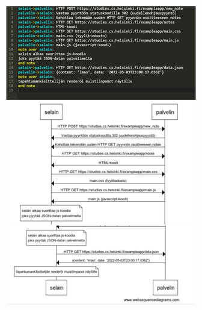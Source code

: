 ![](https://github.com/samsne8519/fullstack-HY/blob/main/osa0/kuva3.jpg)
![](https://github.com/samsne8519/fullstack-HY/blob/main/osa0/kuva1.jpg)
![](https://github.com/samsne8519/fullstack-HY/blob/main/osa0/kuva2.jpg)